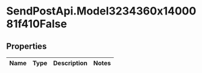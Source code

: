 # SendPostApi.Model3234360x1400081f410False

## Properties
Name | Type | Description | Notes
------------ | ------------- | ------------- | -------------


